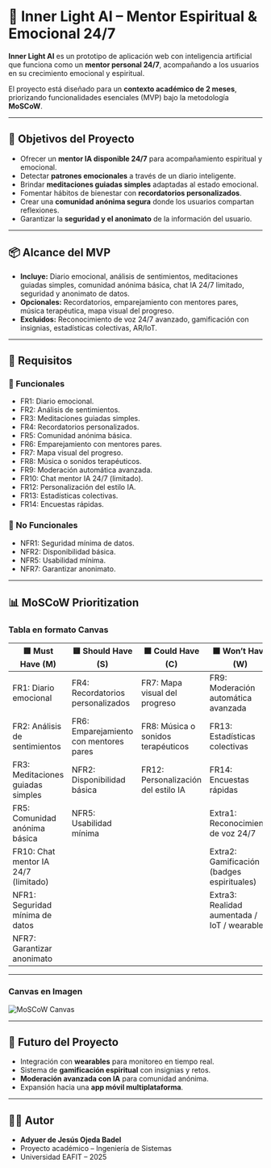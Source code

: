 # 🌟 Inner Light AI – Mentor Espiritual & Emocional 24/7  

**Inner Light AI** es un prototipo de aplicación web con inteligencia artificial que funciona como un **mentor personal 24/7**, acompañando a los usuarios en su crecimiento emocional y espiritual.  

El proyecto está diseñado para un **contexto académico de 2 meses**, priorizando funcionalidades esenciales (MVP) bajo la metodología **MoSCoW**.  

---

## 🎯 Objetivos del Proyecto  

- Ofrecer un **mentor IA disponible 24/7** para acompañamiento espiritual y emocional.  
- Detectar **patrones emocionales** a través de un diario inteligente.  
- Brindar **meditaciones guiadas simples** adaptadas al estado emocional.  
- Fomentar hábitos de bienestar con **recordatorios personalizados**.  
- Crear una **comunidad anónima segura** donde los usuarios compartan reflexiones.  
- Garantizar la **seguridad y el anonimato** de la información del usuario.  

---

## 📦 Alcance del MVP   

- **Incluye:** Diario emocional, análisis de sentimientos, meditaciones guiadas simples, comunidad anónima básica, chat IA 24/7 limitado, seguridad y anonimato de datos.  
- **Opcionales:** Recordatorios, emparejamiento con mentores pares, música terapéutica, mapa visual del progreso.  
- **Excluidos:** Reconocimiento de voz 24/7 avanzado, gamificación con insignias, estadísticas colectivas, AR/IoT.  

---

## 📑 Requisitos  

### 🔹 Funcionales  
- FR1: Diario emocional.  
- FR2: Análisis de sentimientos.  
- FR3: Meditaciones guiadas simples.  
- FR4: Recordatorios personalizados.  
- FR5: Comunidad anónima básica.  
- FR6: Emparejamiento con mentores pares.  
- FR7: Mapa visual del progreso.  
- FR8: Música o sonidos terapéuticos.  
- FR9: Moderación automática avanzada.  
- FR10: Chat mentor IA 24/7 (limitado).  
- FR12: Personalización del estilo IA.  
- FR13: Estadísticas colectivas.  
- FR14: Encuestas rápidas.  

### 🔹 No Funcionales  
- NFR1: Seguridad mínima de datos.  
- NFR2: Disponibilidad básica.  
- NFR5: Usabilidad mínima.  
- NFR7: Garantizar anonimato.  

---

## 📊 MoSCoW Prioritization  

### Tabla en formato Canvas  

| 🟥 Must Have (M) | 🟨 Should Have (S) | 🟩 Could Have (C) | ⬛ Won’t Have (W) |
|------------------|--------------------|------------------|------------------|
| FR1: Diario emocional | FR4: Recordatorios personalizados | FR7: Mapa visual del progreso | FR9: Moderación automática avanzada |
| FR2: Análisis de sentimientos | FR6: Emparejamiento con mentores pares | FR8: Música o sonidos terapéuticos | FR13: Estadísticas colectivas |
| FR3: Meditaciones guiadas simples | NFR2: Disponibilidad básica | FR12: Personalización del estilo IA | FR14: Encuestas rápidas |
| FR5: Comunidad anónima básica | NFR5: Usabilidad mínima |  | Extra1: Reconocimiento de voz 24/7 |
| FR10: Chat mentor IA 24/7 (limitado) |  |  | Extra2: Gamificación (badges espirituales) |
| NFR1: Seguridad mínima de datos |  |  | Extra3: Realidad aumentada / IoT / wearables |
| NFR7: Garantizar anonimato |  |  |  |

---

### Canvas en Imagen  

![MoSCoW Canvas](./InnerLightAI_MoSCoW_Canvas.png)  

---

## 🚀 Futuro del Proyecto  

- Integración con **wearables** para monitoreo en tiempo real.  
- Sistema de **gamificación espiritual** con insignias y retos.  
- **Moderación avanzada con IA** para comunidad anónima.  
- Expansión hacia una **app móvil multiplataforma**.  

---

## 👨‍💻 Autor  

- **Adyuer de Jesús Ojeda Badel**  
- Proyecto académico – Ingeniería de Sistemas  
- Universidad EAFIT – 2025  

